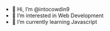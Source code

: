 - 👋 Hi, I’m @intocowdin9
- 👀 I’m interested in Web Development
- 🌱 I’m currently learning Javascript

<!---
intocowdin9/intocowdin9 is a ✨ special ✨ repository because its `README.md` (this file) appears on your GitHub profile.
You can click the Preview link to take a look at your changes.
--->
